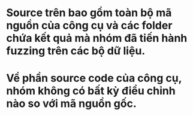 # Source trên bao gồm toàn bộ mã nguồn của công cụ và các folder chứa kết quả mà nhóm đã tiến hành fuzzing trên các bộ dữ liệu.
# Về phần source code của công cụ, nhóm không có bất kỳ điều chỉnh nào so với mã nguồn gốc.
